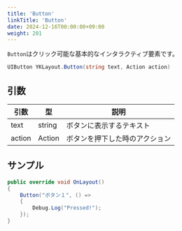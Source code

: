 ```yaml
---
title: 'Button'
linkTitle: 'Button'
date: 2024-12-16T00:00:00+09:00
weight: 201
---
```


`Button`はクリック可能な基本的なインタラクティブ要素です。

```C#
UIButton YKLayout.Button(string text, Action action)
```

## 引数
|引数|型|説明|
|--|--|--|
|text|string|ボタンに表示するテキスト|
|action|Action|ボタンを押下した時のアクション|


## サンプル

```C#
public override void OnLayout()
{
    Button("ボタン１", () =>
    {
        Debug.Log("Pressed!");
    });
}
```
